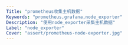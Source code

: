 ```yaml
---
Title: "prometheus收集主机数据"
Keywords: "prometheus,grafana,node_exporter"
Description: "使用node_exporter采集主机数据"
Label: "node_exporter"
Cover: "assert/prometheus-node-exporter.jpg"
---
```


